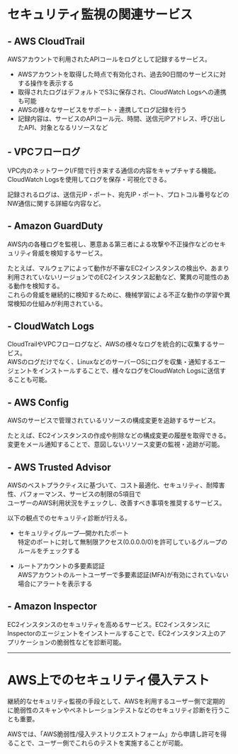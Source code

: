 # セキュリティ監視の関連サービス
## - AWS CloudTrail
AWSアカウントで利用されたAPIコールをログとして記録するサービス。
* AWSアカウントを取得した時点で有効化され、過去90日間のサービスに対する操作を表示する
* 取得されたログはデフォルトでS3に保存され、CloudWatch Logsへの連携も可能
* AWSの様々なサービスをサポート・連携してログ記録を行う
* 記録内容は、サービスのAPIコール元、時間、送信元IPアドレス、呼び出したAPI、対象となるリソースなど

## - VPCフローログ
VPC内のネットワークI/F間で行き来する通信の内容をキャプチャする機能。CloudWatch Logsを使用してログを保存・可視化できる。

記録されるログは、送信元IP・ポート、宛先IP・ポート、プロトコル番号などのNW通信に関する詳細な内容など。

## - Amazon GuardDuty
AWS内の各種ログを監視し、悪意ある第三者による攻撃や不正操作などのセキュリティ脅威を検知するサービス。

たとえば、マルウェアによって動作が不審なEC2インスタンスの検出や、あまり利用されていないリージョンでのEC2インスタンス起動など、驚異の可能性のある動作を検知する。  
これらの脅威を継続的に検知するために、機械学習による不正な動作の学習や異常検知の仕組みが利用されている。

## - CloudWatch Logs
CloudTrailやVPCフローログなど、AWSの様々なログを統合的に収集するサービス。  
AWSのログだけでなく、LinuxなどのサーバーOSにログを収集・通知するエージェントをインストールすることで、様々なログをCloudWatch Logsに送信することも可能。

## - AWS Config
AWSのサービスで管理されているリソースの構成変更を追跡するサービス。

たとえば、EC2インスタンスの作成や削除などの構成変更の履歴を取得できる。  
変更をメール通知することで、意図しないリソース変更の監視・追跡が可能。

## - AWS Trusted Advisor
AWSのベストプラクティスに基づいて、コスト最適化、セキュリティ、耐障害性、パフォーマンス、サービスの制限の5項目で  
ユーザーのAWS利用状況をチェックし、改善すべき事項を推奨するサービス。

以下の観点でのセキュリティ診断が行える。
* セキュリティグループ―開かれたポート  
  特定のポートに対して無制限アクセス(0.0.0.0/0)を許可しているグループのルールをチェックする

* ルートアカウントの多要素認証  
  AWSアカウントのルートユーザーで多要素認証(MFA)が有効にされていない場合にアラートを表示する

## - Amazon Inspector
EC2インスタンスのセキュリティを高めるサービス。EC2インスタンスにInspectorのエージェントをインストールすることで、EC2インスタンス上のアプリケーションの脆弱性などを診断可能。

***
# AWS上でのセキュリティ侵入テスト
継続的なセキュリティ監視の手段として、AWSを利用するユーザー側で定期的に脆弱性のスキャンやペネトレーションテストなどのセキュリティ診断を行うことも重要。

AWSでは、「AWS脆弱性/侵入テストリクエストフォーム」から申請し許可を得ることで、ユーザー側でこれらのテストを実施することが可能。